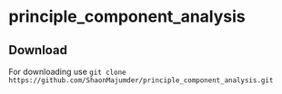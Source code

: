 # principle_component_analysis 
## Download 
For downloading use 
       `git clone https://github.com/ShaonMajumder/principle_component_analysis.git` 
